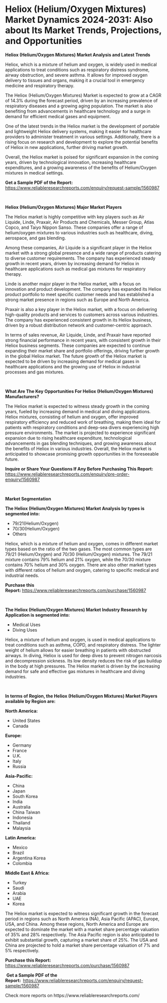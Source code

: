 <p><h1>Heliox (Helium/Oxygen Mixtures) Market Dynamics 2024-2031: Also about Its Market Trends, Projections, and Opportunities</h1></p><p><strong>Heliox (Helium/Oxygen Mixtures) Market Analysis and Latest Trends</strong></p>
<p><p>Heliox, which is a mixture of helium and oxygen, is widely used in medical applications to treat conditions such as respiratory distress syndrome, airway obstruction, and severe asthma. It allows for improved oxygen delivery to tissues and organs, making it a crucial tool in emergency medicine and respiratory therapy.</p><p>The Heliox (Helium/Oxygen Mixtures) Market is expected to grow at a CAGR of 14.3% during the forecast period, driven by an increasing prevalence of respiratory diseases and a growing aging population. The market is also benefiting from advancements in healthcare technology and a surge in demand for efficient medical gases and equipment.</p><p>One of the latest trends in the Heliox market is the development of portable and lightweight Heliox delivery systems, making it easier for healthcare providers to administer treatment in various settings. Additionally, there is a rising focus on research and development to explore the potential benefits of Heliox in new applications, further driving market growth.</p><p>Overall, the Heliox market is poised for significant expansion in the coming years, driven by technological innovation, increasing healthcare expenditures, and a growing awareness of the benefits of Helium/Oxygen mixtures in medical settings.</p></p>
<p><strong>Get a Sample PDF of the Report:&nbsp;</strong> <a href="https://www.reliableresearchreports.com/enquiry/request-sample/1560987">https://www.reliableresearchreports.com/enquiry/request-sample/1560987</a></p>
<p>&nbsp;</p>
<p><strong>Heliox (Helium/Oxygen Mixtures) Major Market Players</strong></p>
<p><p>The Heliox market is highly competitive with key players such as Air Liquide, Linde, Praxair, Air Products and Chemicals, Messer Group, Atlas Copco, and Taiyo Nippon Sanso. These companies offer a range of helium/oxygen mixtures to various industries such as healthcare, diving, aerospace, and gas blending.</p><p>Among these companies, Air Liquide is a significant player in the Heliox market with a strong global presence and a wide range of products catering to diverse customer requirements. The company has experienced steady growth in recent years, driven by increasing demand for Heliox in healthcare applications such as medical gas mixtures for respiratory therapy.</p><p>Linde is another major player in the Heliox market, with a focus on innovation and product development. The company has expanded its Heliox product portfolio to meet specific customer needs and has established a strong market presence in regions such as Europe and North America.</p><p>Praxair is also a key player in the Heliox market, with a focus on delivering high-quality products and services to customers across various industries. The company has experienced consistent growth in its Heliox business, driven by a robust distribution network and customer-centric approach.</p><p>In terms of sales revenue, Air Liquide, Linde, and Praxair have reported strong financial performance in recent years, with consistent growth in their Heliox business segments. These companies are expected to continue expanding their market share and portfolio offerings, driving further growth in the global Heliox market. The future growth of the Heliox market is expected to be driven by increasing demand for medical gases in healthcare applications and the growing use of Heliox in industrial processes and gas mixtures.</p></p>
<p>&nbsp;</p>
<p><strong>What Are The Key Opportunities For Heliox (Helium/Oxygen Mixtures) Manufacturers?</strong></p>
<p><p>The Heliox market is expected to witness steady growth in the coming years, fueled by increasing demand in medical and diving applications. Heliox mixtures, consisting of helium and oxygen, offer improved respiratory efficiency and reduced work of breathing, making them ideal for patients with respiratory conditions and deep-sea divers experiencing high pressure environments. The market is projected to experience significant expansion due to rising healthcare expenditure, technological advancements in gas blending techniques, and growing awareness about the benefits of Heliox in various industries. Overall, the Heliox market is anticipated to showcase promising growth opportunities in the foreseeable future.</p></p>
<p><strong>Inquire or Share Your Questions If Any Before Purchasing This Report:</strong> <a href="https://www.reliableresearchreports.com/enquiry/pre-order-enquiry/1560987">https://www.reliableresearchreports.com/enquiry/pre-order-enquiry/1560987</a></p>
<p>&nbsp;</p>
<p><strong>Market Segmentation</strong></p>
<p><strong>The Heliox (Helium/Oxygen Mixtures) Market Analysis by types is segmented into:</strong></p>
<p><ul><li>79/21(Helium/Oxygen)</li><li>70/30(Helium/Oxygen)</li><li>Others</li></ul></p>
<p><p>Heliox, which is a mixture of helium and oxygen, comes in different market types based on the ratio of the two gases. The most common types are 79/21 (Helium/Oxygen) and 70/30 (Helium/Oxygen) mixtures. The 79/21 mixture contains 79% helium and 21% oxygen, while the 70/30 mixture contains 70% helium and 30% oxygen. There are also other market types with different ratios of helium and oxygen, catering to specific medical and industrial needs.</p></p>
<p><strong>Purchase this Report:&nbsp;</strong><a href="https://www.reliableresearchreports.com/purchase/1560987">https://www.reliableresearchreports.com/purchase/1560987</a></p>
<p>&nbsp;</p>
<p><strong>The Heliox (Helium/Oxygen Mixtures) Market Industry Research by Application is segmented into:</strong></p>
<p><ul><li>Medical Uses</li><li>Diving Uses</li></ul></p>
<p><p>Heliox, a mixture of helium and oxygen, is used in medical applications to treat conditions such as asthma, COPD, and respiratory distress. The lighter weight of helium allows for easier breathing in patients with obstructed airways. In diving, Heliox is used for deep dives to prevent nitrogen narcosis and decompression sickness. Its low density reduces the risk of gas buildup in the body at high pressures. The Heliox market is driven by the increasing demand for safe and effective gas mixtures in healthcare and diving industries.</p></p>
<p>&nbsp;</p>
<p><strong>In terms of Region, the Heliox (Helium/Oxygen Mixtures) Market Players available by Region are:</strong></p>
<p>
    <p> <strong> North America: </strong>
        <ul>
            <li>United States</li>
            <li>Canada</li>
        </ul>
        </p> 
    <p> <strong> Europe: </strong>
        <ul>
            <li>Germany</li>
            <li>France</li>
            <li>U.K.</li>
            <li>Italy</li>
            <li>Russia</li>
        </ul>
        </p> 
    <p> <strong> Asia-Pacific: </strong>
        <ul>
            <li>China</li>
            <li>Japan</li>
            <li>South Korea</li>
            <li>India</li>
            <li>Australia</li>
            <li>China Taiwan</li>
            <li>Indonesia</li>
            <li>Thailand</li>
            <li>Malaysia</li>
        </ul>
        </p> 
    <p> <strong> Latin America: </strong>
        <ul>
            <li>Mexico</li>
            <li>Brazil</li>
            <li>Argentina Korea</li>
            <li>Colombia</li>
        </ul>
        </p> 
    <p> <strong> Middle East & Africa: </strong>
        <ul>
            <li>Turkey</li>
            <li>Saudi</li>
            <li>Arabia</li>
            <li>UAE</li>
            <li>Korea</li>
        </ul>
    </p>
    </p>
<p><p>The Heliox market is expected to witness significant growth in the forecast period in regions such as North America (NA), Asia Pacific (APAC), Europe, USA, and China. Among these regions, North America and Europe are expected to dominate the market with a market share percentage valuation of 35% and 28% respectively. The Asia Pacific region is also anticipated to exhibit substantial growth, capturing a market share of 25%. The USA and China are projected to hold a market share percentage valuation of 7% and 5% respectively.</p></p>
<p><strong>Purchase this Report: </strong><a href="https://www.reliableresearchreports.com/purchase/1560987">https://www.reliableresearchreports.com/purchase/1560987</a></p>
<p>&nbsp;<strong>Get a Sample PDF of the Report:&nbsp;&nbsp;</strong><a href="https://www.reliableresearchreports.com/enquiry/request-sample/1560987">https://www.reliableresearchreports.com/enquiry/request-sample/1560987</a></p>
<p><strong></strong></p>
<p>Check more reports on https://www.reliableresearchreports.com/</p>